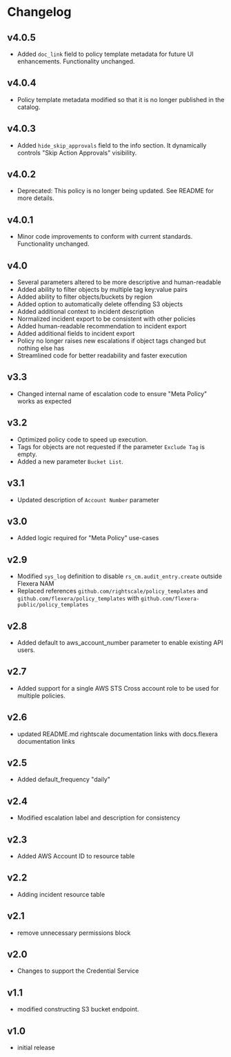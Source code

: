 # Changelog

## v4.0.5

- Added `doc_link` field to policy template metadata for future UI enhancements. Functionality unchanged.

## v4.0.4

- Policy template metadata modified so that it is no longer published in the catalog.

## v4.0.3

- Added `hide_skip_approvals` field to the info section. It dynamically controls "Skip Action Approvals" visibility.

## v4.0.2

- Deprecated: This policy is no longer being updated. See README for more details.

## v4.0.1

- Minor code improvements to conform with current standards. Functionality unchanged.

## v4.0

- Several parameters altered to be more descriptive and human-readable
- Added ability to filter objects by multiple tag key:value pairs
- Added ability to filter objects/buckets by region
- Added option to automatically delete offending S3 objects
- Added additional context to incident description
- Normalized incident export to be consistent with other policies
- Added human-readable recommendation to incident export
- Added additional fields to incident export
- Policy no longer raises new escalations if object tags changed but nothing else has
- Streamlined code for better readability and faster execution

## v3.3

- Changed internal name of escalation code to ensure "Meta Policy" works as expected

## v3.2

- Optimized policy code to speed up execution.
- Tags for objects are not requested if the parameter `Exclude Tag` is empty.
- Added a new parameter `Bucket List`.

## v3.1

- Updated description of `Account Number` parameter

## v3.0

- Added logic required for "Meta Policy" use-cases

## v2.9

- Modified `sys_log` definition to disable `rs_cm.audit_entry.create` outside Flexera NAM
- Replaced references `github.com/rightscale/policy_templates` and `github.com/flexera/policy_templates` with `github.com/flexera-public/policy_templates`

## v2.8

- Added default to aws_account_number parameter to enable existing API users.

## v2.7

- Added support for a single AWS STS Cross account role to be used for multiple policies.

## v2.6

- updated README.md rightscale documentation links with docs.flexera documentation links

## v2.5

- Added default_frequency "daily"

## v2.4

- Modified escalation label and description for consistency

## v2.3

- Added AWS Account ID to resource table

## v2.2

- Adding incident resource table

## v2.1

- remove unnecessary permissions block

## v2.0

- Changes to support the Credential Service

## v1.1

- modified constructing S3 bucket endpoint.

## v1.0

- initial release
